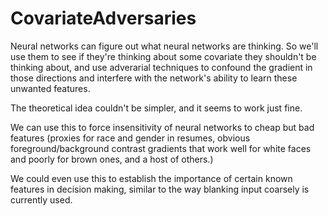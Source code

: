 # CovariateAdversaries

Neural networks can figure out what neural networks are thinking. So we'll use them to see if they're thinking about some covariate they shouldn't be thinking about, and use adverarial techniques to confound the gradient in those directions and interfere with the network's ability to learn these unwanted features.

The theoretical idea couldn't be simpler, and it seems to work just fine.

We can use this to force insensitivity of neural networks to cheap but bad features (proxies for race and gender in resumes, obvious foreground/background contrast gradients that work well for white faces and poorly for brown ones, and a host of others.)

We could even use this to establish the importance of certain known features in decision making, similar to the way blanking input coarsely is currently used.
